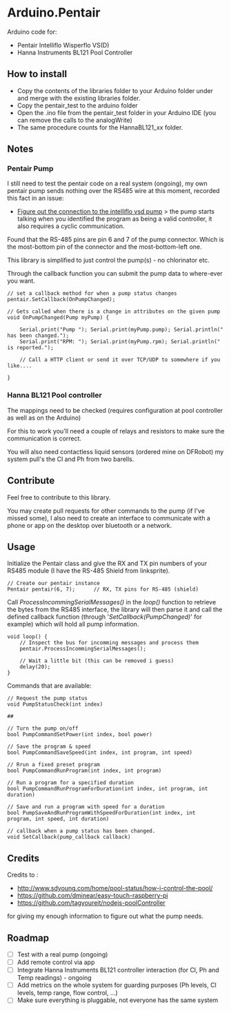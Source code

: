 # Arduino.Pentair
Arduino code for: 
* Pentair Intelliflo Wisperflo VS(D)
* Hanna Instruments BL121 Pool Controller

## How to install
* Copy the contents of the libraries folder to your Arduino folder under and merge with the existing libraries folder.
* Copy the pentair_test to the arduino folder
* Open the .ino file from the pentair_test folder in your Arduino IDE (you can remove the calls to the analogWrite)
* The same procedure counts for the HannaBL121_xx folder.

## Notes

### Pentair Pump

I still need to test the pentair code on a real system (ongoing), 
my own pentair pump sends nothing over the RS485 wire at this moment, recorded this fact in an issue:
- [Figure out the connection to the intelliflo vsd pump](https://github.com/Zuntara/Arduino.Pentair/issues/1) > the pump starts talking when you identified the program as being a valid controller, it also requires a cyclic communication.

Found that the RS-485 pins are pin 6 and 7 of the pump connector. 
Which is the most-bottom pin of the connector and the most-bottom-left one.

This library is simplified to just control the pump(s) - no chlorinator etc. 

Through the callback function you can submit the pump data to where-ever you want.

    // set a callback method for when a pump status changes
	pentair.SetCallback(OnPumpChanged);
    
    // Gets called when there is a change in attributes on the given pump
    void OnPumpChanged(Pump myPump) {
	   	
	    Serial.print("Pump "); Serial.print(myPump.pump); Serial.println(" has been changed.");
	    Serial.print("RPM: "); Serial.print(myPump.rpm); Serial.println(" is reported.");
	    
        // Call a HTTP client or send it over TCP/UDP to somewhere if you like....
        
    }

### Hanna BL121 Pool controller

The mappings need to be checked (requires configuration at pool controller as well as on the Arduino)

For this to work you'll need a couple of relays and resistors to make sure the communication is correct.

You will also need contactless liquid sensors (ordered mine on DFRobot) my system pull's the Cl and Ph from two barells.

## Contribute

Feel free to contribute to this library.

You may create pull requests for other commands to the pump (if I've missed some), 
I also need to create an interface to communicate with a phone or app on the desktop over bluetooth or a network.

## Usage

Initialize the Pentair class and give the RX and TX pin numbers of your RS485 module (I have the RS-485 Shield from linksprite).

	// Create our pentair instance
	Pentair pentair(6, 7);		// RX, TX pins for RS-485 (shield)

Call *ProcessIncommingSerialMessages()*  in the *loop()* function to retrieve the bytes from the RS485 interface, 
the library will then parse it and call the defined callback function (through '*SetCallback(PumpChanged)*' for example)
which will hold all pump information.

	void loop() {
		// Inspect the bus for incomming messages and process them
		pentair.ProcessIncommingSerialMessages();

		// Wait a little bit (this can be removed i guess)
		delay(20);
	}

Commands that are available:

    // Request the pump status
    void PumpStatusCheck(int index) 
    
    ##
    
    // Turn the pump on/off
    bool PumpCommandSetPower(int index, bool power) 
    
    // Save the program & speed
    bool PumpCommandSaveSpeed(int index, int program, int speed)
    
    // Rrun a fixed preset program
    bool PumpCommandRunProgram(int index, int program)
    
    // Run a program for a specified duration
    bool PumpCommandRunProgramForDuration(int index, int program, int duration)
    
    // Save and run a program with speed for a duration
    bool PumpSaveAndRunProgramWithSpeedForDuration(int index, int  program, int speed, int duration) 
    
    // callback when a pump status has been changed.
    void SetCallback(pump_callback callback) 

## Credits

Credits to :

* http://www.sdyoung.com/home/pool-status/how-i-control-the-pool/
* https://github.com/dminear/easy-touch-raspberry-pi 
* https://github.com/tagyoureit/nodejs-poolController

for giving my enough information to figure out what the pump needs.

## Roadmap

- [ ] Test with a real pump (ongoing)
- [ ] Add remote control via app
- [ ] Integrate Hanna Instruments BL121 controller interaction (for Cl, Ph and Temp readings) - ongoing
- [ ] Add metrics on the whole system for guarding purposes (Ph levels, Cl levels, temp range, flow control, ...)
- [ ] Make sure everything is pluggable, not everyone has the same system
